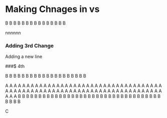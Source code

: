 # Making Chnages in vs
B
B
B
B
B
B
B
B
B
B
B
B
B
B
B

nnnnnn
### Adding 3rd Change
Adding a new line

###$ 4th







































B
B
B
B
B
B
B
B
B
B
B
B
B
B
B
B
B
B
B
B

A
A
A
A
A
A
A
A
A
A
A
A
A
A
A
A
A
A
A
A
A
A
A
A
A
A
A
A
A
A
A
A
A
A
A
A
A
A
A
A
A
A
A
A
A
A
A
A
A
A
A
A
A
A
A
A
A
A
A
A
A
A
A
A
A
A
A
A
A
A
A
A
A
A
A
A
A
B
B
B
B
B
B
B
B
B
B
B
B
B
B
B
B
B
B
B
B
B
B
B
B
B
B
B
B
B
B
B
B
B
B
B
B
B
B
B

C

